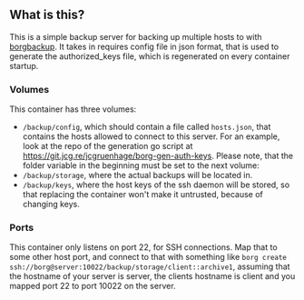 ## What is this?
This is a simple backup server for backing up multiple hosts to with [borgbackup](https://borgbackup.readthedocs.io/en/stable/index.html). 
It takes in requires config file in json format, that is used to generate the authorized_keys file, which is regenerated on every container startup. 

### Volumes
This container has three volumes:
 - ```/backup/config```, which should contain a file called ```hosts.json```, that contains the hosts allowed to connect to this server. For an example, look at the repo of the generation go script at https://git.jcg.re/jcgruenhage/borg-gen-auth-keys. Please note, that the folder variable in the beginning must be set to the next volume:
 - ```/backup/storage```, where the actual backups will be located in.
 - ```/backup/keys```, where the host keys of the ssh daemon will be stored, so that replacing the container won't make it untrusted, because of changing keys.

### Ports
This container only listens on port 22, for SSH connections. Map that to some other host port, and connect to that with something like ```borg create ssh://borg@server:10022/backup/storage/client::archive1```, assuming that the hostname of your server is server, the clients hostname is client and you mapped port 22 to port 10022 on the server.
